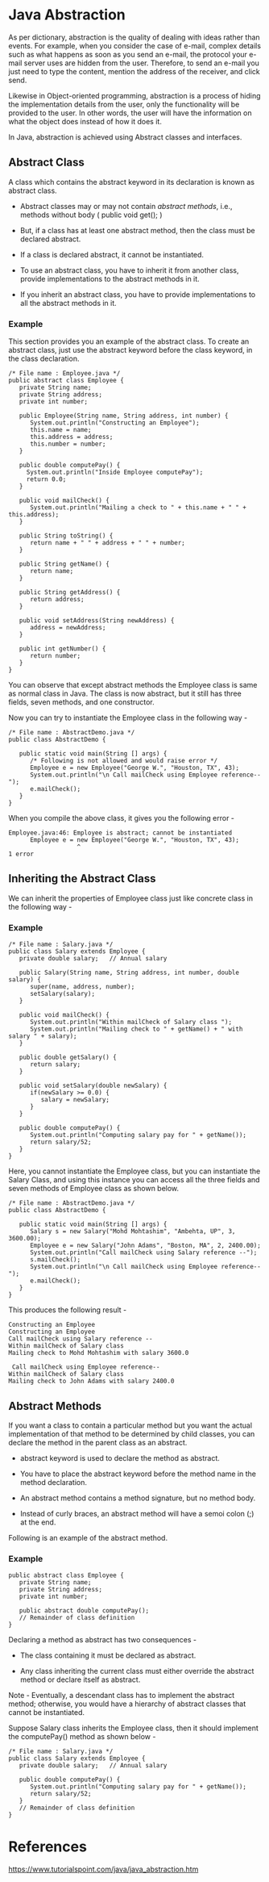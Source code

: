 # Java Abstraction

As per dictionary, abstraction is the quality of dealing with ideas rather than events. For example, when you consider the case of e-mail, complex details such as what happens as soon as you send an e-mail, the protocol your e-mail server uses are hidden from the user. Therefore, to send an e-mail you just need to type the content, mention the address of the receiver, and click send.

Likewise in Object-oriented programming, abstraction is a process of hiding the implementation details from the user, only the functionality will be provided to the user. In other words, the user will have the information on what the object does instead of how it does it.

In Java, abstraction is achieved using Abstract classes and interfaces.

Abstract Class
--------------

A class which contains the abstract keyword in its declaration is known as abstract class.

-   Abstract classes may or may not contain *abstract methods*, i.e., methods without body ( public void get(); )

-   But, if a class has at least one abstract method, then the class must be declared abstract.

-   If a class is declared abstract, it cannot be instantiated.

-   To use an abstract class, you have to inherit it from another class, provide implementations to the abstract methods in it.

-   If you inherit an abstract class, you have to provide implementations to all the abstract methods in it.

### Example

This section provides you an example of the abstract class. To create an abstract class, just use the abstract keyword before the class keyword, in the class declaration.

```
/* File name : Employee.java */
public abstract class Employee {
   private String name;
   private String address;
   private int number;

   public Employee(String name, String address, int number) {
      System.out.println("Constructing an Employee");
      this.name = name;
      this.address = address;
      this.number = number;
   }

   public double computePay() {
     System.out.println("Inside Employee computePay");
     return 0.0;
   }

   public void mailCheck() {
      System.out.println("Mailing a check to " + this.name + " " + this.address);
   }

   public String toString() {
      return name + " " + address + " " + number;
   }

   public String getName() {
      return name;
   }

   public String getAddress() {
      return address;
   }

   public void setAddress(String newAddress) {
      address = newAddress;
   }

   public int getNumber() {
      return number;
   }
}
```

You can observe that except abstract methods the Employee class is same as normal class in Java. The class is now abstract, but it still has three fields, seven methods, and one constructor.

Now you can try to instantiate the Employee class in the following way -

```
/* File name : AbstractDemo.java */
public class AbstractDemo {

   public static void main(String [] args) {
      /* Following is not allowed and would raise error */
      Employee e = new Employee("George W.", "Houston, TX", 43);
      System.out.println("\n Call mailCheck using Employee reference--");
      e.mailCheck();
   }
}
```
When you compile the above class, it gives you the following error -
```
Employee.java:46: Employee is abstract; cannot be instantiated
      Employee e = new Employee("George W.", "Houston, TX", 43);
                   ^
1 error
```
Inheriting the Abstract Class
-----------------------------

We can inherit the properties of Employee class just like concrete class in the following way -

### Example

```
/* File name : Salary.java */
public class Salary extends Employee {
   private double salary;   // Annual salary

   public Salary(String name, String address, int number, double salary) {
      super(name, address, number);
      setSalary(salary);
   }

   public void mailCheck() {
      System.out.println("Within mailCheck of Salary class ");
      System.out.println("Mailing check to " + getName() + " with salary " + salary);
   }

   public double getSalary() {
      return salary;
   }

   public void setSalary(double newSalary) {
      if(newSalary >= 0.0) {
         salary = newSalary;
      }
   }

   public double computePay() {
      System.out.println("Computing salary pay for " + getName());
      return salary/52;
   }
}
```

Here, you cannot instantiate the Employee class, but you can instantiate the Salary Class, and using this instance you can access all the three fields and seven methods of Employee class as shown below.

```
/* File name : AbstractDemo.java */
public class AbstractDemo {

   public static void main(String [] args) {
      Salary s = new Salary("Mohd Mohtashim", "Ambehta, UP", 3, 3600.00);
      Employee e = new Salary("John Adams", "Boston, MA", 2, 2400.00);
      System.out.println("Call mailCheck using Salary reference --");
      s.mailCheck();
      System.out.println("\n Call mailCheck using Employee reference--");
      e.mailCheck();
   }
}
```
This produces the following result -
```
Constructing an Employee
Constructing an Employee
Call mailCheck using Salary reference --
Within mailCheck of Salary class
Mailing check to Mohd Mohtashim with salary 3600.0

 Call mailCheck using Employee reference--
Within mailCheck of Salary class
Mailing check to John Adams with salary 2400.0
```

Abstract Methods
----------------

If you want a class to contain a particular method but you want the actual implementation of that method to be determined by child classes, you can declare the method in the parent class as an abstract.

-   abstract keyword is used to declare the method as abstract.

-   You have to place the abstract keyword before the method name in the method declaration.

-   An abstract method contains a method signature, but no method body.

-   Instead of curly braces, an abstract method will have a semoi colon (;) at the end.

Following is an example of the abstract method.

### Example

```
public abstract class Employee {
   private String name;
   private String address;
   private int number;

   public abstract double computePay();
   // Remainder of class definition
}
```

Declaring a method as abstract has two consequences -

-   The class containing it must be declared as abstract.

-   Any class inheriting the current class must either override the abstract method or declare itself as abstract.

Note - Eventually, a descendant class has to implement the abstract method; otherwise, you would have a hierarchy of abstract classes that cannot be instantiated.

Suppose Salary class inherits the Employee class, then it should implement the computePay() method as shown below -

```
/* File name : Salary.java */
public class Salary extends Employee {
   private double salary;   // Annual salary

   public double computePay() {
      System.out.println("Computing salary pay for " + getName());
      return salary/52;
   }
   // Remainder of class definition
}
```

# References
https://www.tutorialspoint.com/java/java_abstraction.htm
